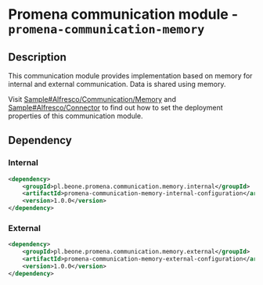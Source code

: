 # Promena communication module - `promena-communication-memory`

## Description
This communication module provides implementation based on memory for internal and external communication. Data is shared using memory. 

Visit [Sample#Alfresco/Communication/Memory](https://github.com/BeOne-PL/promena-sample#memory) and [Sample#Alfresco/Connector](https://github.com/BeOne-PL/promena-sample#connector) to find out how to set the deployment properties of this communication module.

## Dependency
### Internal
```xml
<dependency>
    <groupId>pl.beone.promena.communication.memory.internal</groupId>
    <artifactId>promena-communication-memory-internal-configuration</artifactId>
    <version>1.0.0</version>
</dependency>
```

### External
```xml
<dependency>
    <groupId>pl.beone.promena.communication.memory.external</groupId>
    <artifactId>promena-communication-memory-external-configuration</artifactId>
    <version>1.0.0</version>
</dependency>
```